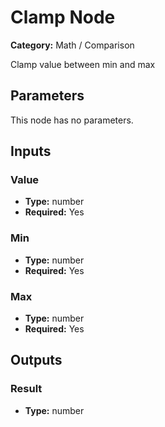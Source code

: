 
# Clamp Node

**Category:** Math / Comparison

Clamp value between min and max

## Parameters

This node has no parameters.

## Inputs


### Value
- **Type:** number
- **Required:** Yes



### Min
- **Type:** number
- **Required:** Yes



### Max
- **Type:** number
- **Required:** Yes



## Outputs


### Result
- **Type:** number




